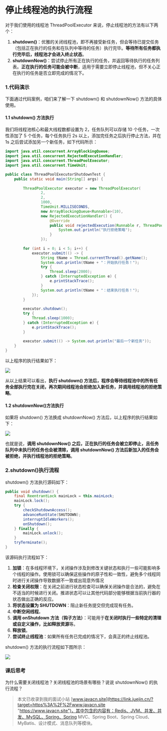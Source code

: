 # 停止线程池的执行流程
对于我们使用的线程池 ThreadPoolExecutor 来说，停止线程池的方法有以下两个：

1.  **shutdown()**：优雅的关闭线程池，即不再接受新任务，但会等待已提交任务（包括正在执行的任务和在队列中等待的任务）执行完毕。**等待所有任务都执行完毕后，线程池才会进入终止状态**。
2.  **shutdownNow()**：尝试停止所有正在执行的任务，并返回等待执行的任务列表。**正在执行的任务可能会被中断**，适用于需要立即停止线程池，但不关心正在执行的任务是否立即完成的情况下。

### 1.代码演示

下面通过代码案例，咱们来了解一下 shutdown() 和 shutdownNow() 方法的具体使用。

#### 1.1 shutdown() 方法执行

我们将线程池核心和最大线程数都设置为 2，任务队列可以存储 10 个任务，一次性添加了 5 个任务，每个任务执行 2s 以上，添加完任务之后执行停止方法，并在 1s 之后尝试添加另一个新任务，如下代码所示：

```java
import java.util.concurrent.ArrayBlockingQueue;
import java.util.concurrent.RejectedExecutionHandler;
import java.util.concurrent.ThreadPoolExecutor;
import java.util.concurrent.TimeUnit;

public class ThreadPoolExecutorShutdownTest {
    public static void main(String[] args) {
        
        ThreadPoolExecutor executor = new ThreadPoolExecutor(
                2,
                2,
                1000,
                TimeUnit.MILLISECONDS,
                new ArrayBlockingQueue<Runnable>(10),
                new RejectedExecutionHandler() {
                    @Override
                    public void rejectedExecution(Runnable r, ThreadPoolExecutor executor) {
                        System.out.println("执行拒绝策略");
                    }
                });
        
        for (int i = 0; i < 5; i++) {
            executor.submit(() -> {
                String tName = Thread.currentThread().getName();
                System.out.println(tName + "：开始执行任务！");
                try {
                    Thread.sleep(2000);
                } catch (InterruptedException e) {
                    e.printStackTrace();
                }
                System.out.println(tName + "：结束执行任务！");
            });
        }
        
        executor.shutdown();
        try {
            Thread.sleep(1000);
        } catch (InterruptedException e) {
            e.printStackTrace();
        }
        
        executor.submit(() -> System.out.println("最后一个新任务"));
    }
}

```

以上程序的执行结果如下：

![](https://p6-xtjj-sign.byteimg.com/tos-cn-i-73owjymdk6/8e02041df4f0488a9a68793e21e9ecab~tplv-73owjymdk6-jj-mark-v1:0:0:0:0:5o6Y6YeR5oqA5pyv56S-5Yy6IEAgSmF2YeS4reaWh-ekvue-pA==:q75.awebp?rk3s=f64ab15b&x-expires=1728547029&x-signature=waMt4j61SYRVVVyeZlg8N7Ba7O8%3D)

从以上结果可以看出，**执行 shutdown() 方法后，程序会等待线程池中的所有任务全部执行完在关闭，再次期间线程池会拒绝加入新任务，并调用线程池的拒绝策略**。

#### 1.2 shutdownNow()方法执行

如果将 shutdown() 方法换成 shutdownNow() 方法后，以上程序的执行结果如下：

![](https://p6-xtjj-sign.byteimg.com/tos-cn-i-73owjymdk6/c9db69bd2a434244968a1e5df010b141~tplv-73owjymdk6-jj-mark-v1:0:0:0:0:5o6Y6YeR5oqA5pyv56S-5Yy6IEAgSmF2YeS4reaWh-ekvue-pA==:q75.awebp?rk3s=f64ab15b&x-expires=1728547029&x-signature=QWvXNMlPzcwrSu%2FcX05w0Vm8DL0%3D)

也就是说，**调用 shutdownNow() 之后，正在执行的任务会被立即停止，且任务队列中未执行的任务也会被清除，调用 shutdownNow() 方法后新加入的任务会被拒绝，并执行线程池的拒绝策略**。

### **2.shutdown()执行流程**

shutdown() 方法执行源码如下：

```java
public void shutdown() {
    final ReentrantLock mainLock = this.mainLock;
    mainLock.lock();
    try {
        checkShutdownAccess();
        advanceRunState(SHUTDOWN);
        interruptIdleWorkers();
        onShutdown(); 
    } finally {
        mainLock.unlock();
    }
    tryTerminate();
}

```

该源码执行流程如下：

1.  **加锁**：在多线程环境下，关闭操作涉及到修改关键状态和执行一些可能影响多个线程的操作。使用锁可以确保这些操作的原子性和一致性，避免多个线程同时进行关闭操作导致数据不一致或出现意外情况
2.  **检查关闭权限**：在关闭之前进行状态检查可以确保关闭操作是合法的，避免在不适当的时候进行关闭。推进状态可以让其他代码部分能够根据当前执行器的状态做出正确的反应。
3.  **将状态设置为 SHUTDOWN**：阻止新任务提交但完成现有任务。
4.  **中断空闲线程**。
5.  **调用 onShutdown 方法（钩子方法）**：可能用于**在关闭时执行一些特定的清理或自定义操作，比如释放资源**等。
6.  **释放锁**。
7.  **尝试终止线程池**：如果所有任务已完成的情况下，会真正的终止线程池。

shutdown() 方法的执行流程如下图所示：

![](https://p6-xtjj-sign.byteimg.com/tos-cn-i-73owjymdk6/d088fe9336c34fbdbfbf3e1669a337ae~tplv-73owjymdk6-jj-mark-v1:0:0:0:0:5o6Y6YeR5oqA5pyv56S-5Yy6IEAgSmF2YeS4reaWh-ekvue-pA==:q75.awebp?rk3s=f64ab15b&x-expires=1728547029&x-signature=Cx8nXdXrETysLf8MgB5kiphd8js%3D)

### 课后思考

为什么需要关闭线程池？关闭线程池的场景有哪些？说说 shutdownNow() 的执行流程？

> 本文已收录到我的面试小站 [www.javacn.site](https://link.juejin.cn/?target=https%3A%2F%2Fwww.javacn.site "https://www.javacn.site")，其中包含的内容有：Redis、JVM、并发、并发、MySQL、Spring、Spring MVC、Spring Boot、Spring Cloud、MyBatis、设计模式、消息队列等模块。